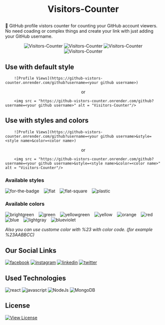 #  <p align = "center">Visitors-Counter</p>

📌 GitHub profile vistors counter for counting your GitHub account viewers. No need coading or complex things and create your link with just adding your GitHub username.
<div align = "center">
  <img src = "https://img.shields.io/npm/v/npm?logo=npm&style=normal" alt = "Visitors-Counter"/>
  <img src="https://img.shields.io/github/v/release/kavindu-mane/Visitors-Counter" alt="Visitors-Counter">
  <img src="https://img.shields.io/github/license/kavindu-mane/Visitors-Counter" alt="Visitors-Counter">
  <img src="https://img.shields.io/github/languages/code-size/kavindu-mane/Visitors-Counter?logo=github&style=normal" alt="Visitors-Counter">
</div>

## Use with default style
```
    ![Profile Views](https://github-vistors-counter.onrender.com/github?username=<your github username>)
```
<p align = "center">or</p>

```
    <img src = "https://github-vistors-counter.onrender.com/github?username=<your github username>" alt = "Visitors-Counter"/>
```
## Use with styles and colors
```
    ![Profile Views](https://github-vistors-counter.onrender.com/github?username=<your github username>&style=<style name>&color=<color name>)
```
<p align = "center">or</p>

```
    <img src = "https://github-vistors-counter.onrender.com/github?username=<your github username>&style=<style name>&color=<color name>" alt = "Visitors-Counter"/>
```
 ### Available styles
![for-the-badge](https://img.shields.io/badge/for--the--badge-blue.svg?style=for-the-badge&&logoColor=white) &ensp;
![flat](https://img.shields.io/badge/flat-blue.svg?style=flat&&logoColor=white) &ensp;
![flat-square](https://img.shields.io/badge/flat--square-blue.svg?style=flat-square&&logoColor=white) &ensp;
![plastic](https://img.shields.io/badge/plastic-blue.svg?style=plastic&&logoColor=white)

### Available colors
![brightgreen](https://img.shields.io/badge/brightgreen-brightgreen.svg?style=for-the-badge&&logoColor=white) &ensp;
![green](https://img.shields.io/badge/green-green.svg?style=for-the-badge&&logoColor=white) &ensp;
![yellowgreen](https://img.shields.io/badge/yellowgreen-yellowgreen.svg?style=for-the-badge&&logoColor=white) &ensp;
![yellow](https://img.shields.io/badge/yellow-yellow.svg?style=for-the-badge&&logoColor=white) &ensp;
![orange](https://img.shields.io/badge/orange-orange.svg?style=for-the-badge&&logoColor=white) &ensp;
![red](https://img.shields.io/badge/red-red.svg?style=for-the-badge&&logoColor=white) &ensp;
![blue](https://img.shields.io/badge/blue-blue.svg?style=for-the-badge&&logoColor=white) &ensp;
![lightgray](https://img.shields.io/badge/lightgray-lightgray.svg?style=for-the-badge&&logoColor=white) &ensp;
![blueviolet](https://img.shields.io/badge/blueviolet-blueviolet.svg?style=for-the-badge&&logoColor=white) <br/>

*Also you can use custome color with %23 with color code. (for example %23AABBCC)*

## Our Social Links

[![facebook](https://img.shields.io/badge/Facebook-%231877F2.svg?style=flat&logo=facebook&logoColor=white)](https://facebook.com/mane.on.fb)
[![instagram](https://img.shields.io/badge/Instagram-%23E4405F.svg?style=flat&logo=instagram&logoColor=white)](https://instagram.com/kavindu_m_wanniarachchi)
[![linkedin](https://img.shields.io/badge/Linkedin-%230077B5.svg?style=flat&logo=linkedin&logoColor=white)](https://linkedin.com/in/kavindu-wanniarachchi)
[![twitter](https://img.shields.io/badge/Twitter-%231DA1F2.svg?style=flat&logo=twitter&logoColor=white)](https://twitter.com/kavindu_mane)

## Used Technologies

![react](https://img.shields.io/badge/express-%2320232a.svg?style=for-the-badge&logo=express&logoColor=%2361DAFB)
![javascript](https://img.shields.io/badge/javascript-%23323330.svg?style=for-the-badge&logo=javascript&logoColor=%23F7DF1E)
![NodeJs](https://img.shields.io/badge/nodejs-%23E34F26.svg?style=for-the-badge&logo=node.js&logoColor=white)
![MongoDB](https://img.shields.io/badge/mongodb-%231572B6.svg?style=for-the-badge&logo=mongodb&logoColor=white)

## License

[![View License](https://img.shields.io/github/license/kavindu-mane/CreateME)](LICENSE)
